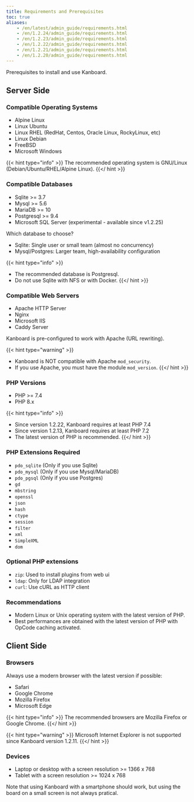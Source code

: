 ```yaml
---
title: Requirements and Prerequisites
toc: true
aliases:
    - /en/latest/admin_guide/requirements.html
    - /en/1.2.24/admin_guide/requirements.html
    - /en/1.2.23/admin_guide/requirements.html
    - /en/1.2.22/admin_guide/requirements.html
    - /en/1.2.21/admin_guide/requirements.html
    - /en/1.2.20/admin_guide/requirements.html
---
```


Prerequisites to install and use Kanboard.

Server Side
-----------

### Compatible Operating Systems

- Alpine Linux
- Linux Ubuntu
- Linux RHEL (RedHat, Centos, Oracle Linux, RockyLinux, etc)
- Linux Debian
- FreeBSD
- Microsoft Windows

{{< hint type="info" >}}
The recommended operating system is GNU/Linux (Debian/Ubuntu/RHEL/Alpine
Linux).
{{</ hint >}}

### Compatible Databases

- Sqlite >= 3.7
- Mysql >= 5.6
- MariaDB >= 10
- Postgresql >= 9.4
- Microsoft SQL Server (experimental - available since v1.2.25)

Which database to choose?

- Sqlite: Single user or small team (almost no concurrency)
- Mysql/Postgres: Larger team, high-availability configuration

{{< hint type="info" >}}
- The recommended database is Postgresql.
- Do not use Sqlite with NFS or with Docker.
{{</ hint >}}

### Compatible Web Servers

- Apache HTTP Server
- Nginx
- Microsoft IIS
- Caddy Server

Kanboard is pre-configured to work with Apache (URL rewriting).

{{< hint type="warning" >}}
- Kanboard is NOT compatible with Apache `mod_security`.
- If you use Apache, you must have the module `mod_version`.
{{</ hint >}}

### PHP Versions

- PHP >= 7.4
- PHP 8.x

{{< hint type="info" >}}
- Since version 1.2.22, Kanboard requires at least PHP 7.4
- Since version 1.2.13, Kanboard requires at least PHP 7.2
- The latest version of PHP is recommended.
{{</ hint >}}

### PHP Extensions Required

- `pdo_sqlite` (Only if you use Sqlite)
- `pdo_mysql` (Only if you use Mysql/MariaDB)
- `pdo_pgsql` (Only if you use Postgres)
- `gd`
- `mbstring`
- `openssl`
- `json`
- `hash`
- `ctype`
- `session`
- `filter`
- `xml`
- `SimpleXML`
- `dom`

### Optional PHP extensions

- `zip`: Used to install plugins from web ui
- `ldap`: Only for LDAP integration
- `curl`: Use cURL as HTTP client

### Recommendations

- Modern Linux or Unix operating system with the latest version of PHP.
- Best performances are obtained with the latest version of PHP with OpCode caching activated.

Client Side
-----------

### Browsers

Always use a modern browser with the latest version if possible:

- Safari
- Google Chrome
- Mozilla Firefox
- Microsoft Edge

{{< hint type="info" >}}
The recommended browsers are Mozilla Firefox or Google Chrome.
{{</ hint >}}

{{< hint type="warning" >}}
Microsoft Internet Explorer is not supported since Kanboard version 1.2.11.
{{</ hint >}}

### Devices

- Laptop or desktop with a screen resolution >= 1366 x 768
- Tablet with a screen resolution >= 1024 x 768

Note that using Kanboard with a smartphone should work, but using the board on a small screen is not always pratical.
